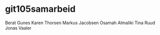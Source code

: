 # git105samarbeid
Berat Gunes
Karen Thorsen 
Markus Jacobsen
Osamah Almaliki
Tina Ruud
Jonas Vaaler
